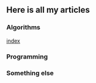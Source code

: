 ## Here is all my articles

### Algorithms
[index]("https://jiaorunnju.github.io/docs/index")

### Programming

### Something else